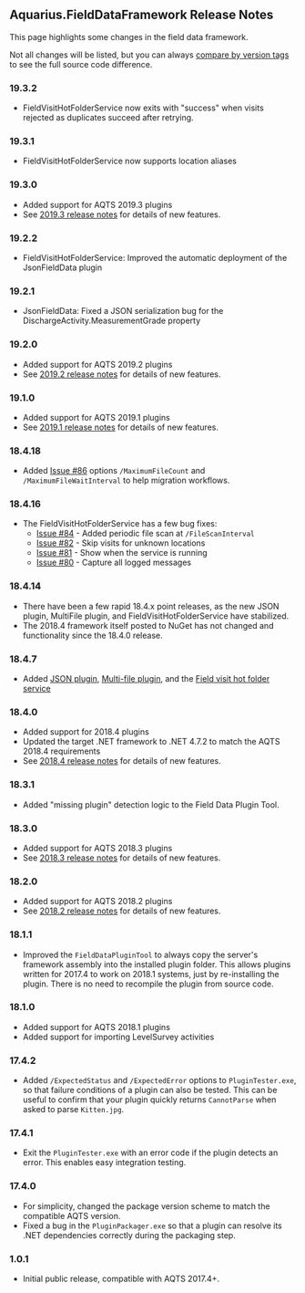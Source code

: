 ## Aquarius.FieldDataFramework Release Notes

This page highlights some changes in the field data framework.

Not all changes will be listed, but you can always [compare by version tags](https://github.com/AquaticInformatics/aquarius-field-data-framework/compare/v17.4.1...v17.4.0) to see the full source code difference.

### 19.3.2
- FieldVisitHotFolderService now exits with "success" when visits rejected as duplicates succeed after retrying.

### 19.3.1
- FieldVisitHotFolderService now supports location aliases

### 19.3.0
- Added support for AQTS 2019.3 plugins
- See [2019.3 release notes](docs#aqts-20193---framework-version-25) for details of new features.
 
### 19.2.2
- FieldVisitHotFolderService: Improved the automatic deployment of the JsonFieldData plugin

### 19.2.1
- JsonFieldData: Fixed a JSON serialization bug for the DischargeActivity.MeasurementGrade property

### 19.2.0
- Added support for AQTS 2019.2 plugins
- See [2019.2 release notes](docs#aqts-20192---framework-version-23) for details of new features.

### 19.1.0
- Added support for AQTS 2019.1 plugins
- See [2019.1 release notes](docs#aqts-20191---framework-version-21) for details of new features.

### 18.4.18
- Added [Issue #86](https://github.com/AquaticInformatics/aquarius-field-data-framework/issues/86) options `/MaximumFileCount` and `/MaximumFileWaitInterval` to help migration workflows.

### 18.4.16
- The FieldVisitHotFolderService has a few bug fixes:
    - [Issue #84](https://github.com/AquaticInformatics/aquarius-field-data-framework/issues/84) - Added periodic file scan at `/FileScanInterval`
    - [Issue #82](https://github.com/AquaticInformatics/aquarius-field-data-framework/issues/82) - Skip visits for unknown locations
    - [Issue #81](https://github.com/AquaticInformatics/aquarius-field-data-framework/issues/81) - Show when the service is running
    - [Issue #80](https://github.com/AquaticInformatics/aquarius-field-data-framework/issues/80) - Capture all logged messages

### 18.4.14
- There have been a few rapid 18.4.x point releases, as the new JSON plugin, MultiFile plugin, and FieldVisitHotFolderService have stabilized.
- The 2018.4 framework itself posted to NuGet has not changed and functionality since the 18.4.0 release.

### 18.4.7
- Added [JSON plugin](./src/JsonFieldData/Readme.md), [Multi-file plugin](./src/MultiFile/Readme.md), and the [Field visit hot folder service](./src/FieldVisitHotFolderService/Readme.md)

### 18.4.0
- Added support for 2018.4 plugins
- Updated the target .NET framework to .NET 4.7.2 to match the AQTS 2018.4 requirements
- See [2018.4 release notes](docs#aqts-20184---framework-version-20) for details of new features.

### 18.3.1
- Added "missing plugin" detection logic to the Field Data Plugin Tool.

### 18.3.0
- Added support for AQTS 2018.3 plugins
- See [2018.3 release notes](docs#aqts-20183---framework-version-13) for details of new features.

### 18.2.0
- Added support for AQTS 2018.2 plugins
- See [2018.2 release notes](docs#aqts-20182---framework-version-12) for details of new features.

### 18.1.1
- Improved the `FieldDataPluginTool` to always copy the server's framework assembly into the installed plugin folder. This allows plugins written for 2017.4 to work on 2018.1 systems, just by re-installing the plugin. There is no need to recompile the plugin from source code.

### 18.1.0
- Added support for AQTS 2018.1 plugins
- Added support for importing LevelSurvey activities

### 17.4.2
- Added `/ExpectedStatus` and `/ExpectedError` options to `PluginTester.exe`, so that failure conditions of a plugin can also be tested. This can be useful to confirm that your plugin quickly returns `CannotParse` when asked to parse `Kitten.jpg`.

### 17.4.1
- Exit the `PluginTester.exe` with an error code if the plugin detects an error. This enables easy integration testing.

### 17.4.0
- For simplicity, changed the package version scheme to match the compatible AQTS version.
- Fixed a bug in the `PluginPackager.exe` so that a plugin can resolve its .NET dependencies correctly during the packaging step.

### 1.0.1
- Initial public release, compatible with AQTS 2017.4+.
